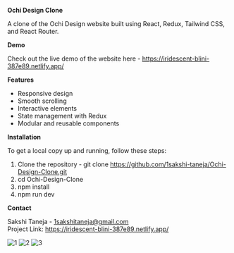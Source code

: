 **Ochi Design Clone**

A clone of the Ochi Design website built using React, Redux, Tailwind CSS, and React Router.

**Demo**

Check out the live demo of the website here - https://iridescent-blini-387e89.netlify.app/

**Features**
* Responsive design
* Smooth scrolling
* Interactive elements
* State management with Redux
* Modular and reusable components

**Installation**

To get a local copy up and running, follow these steps:
1. Clone the repository - git clone https://github.com/1sakshi-taneja/Ochi-Design-Clone.git
2. cd Ochi-Design-Clone
3. npm install
4. npm run dev

**Contact**

Sakshi Taneja - 1sakshitaneja@gmail.com                                                                                                                            
Project Link: https://iridescent-blini-387e89.netlify.app/

![1](https://github.com/1sakshi-taneja/Ochi/assets/129212743/3417f00e-d754-4543-89ba-89d963b5ca81)
![2](https://github.com/1sakshi-taneja/Ochi/assets/129212743/52e99d5e-1069-4217-978a-ae6c45e6108f)
![3](https://github.com/1sakshi-taneja/Ochi/assets/129212743/5b34d439-00bb-4377-91bb-26543d91f1cd)





